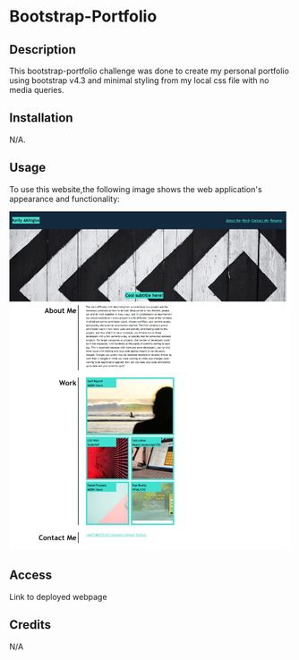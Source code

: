 # Bootstrap-Portfolio

## Description

This bootstrap-portfolio challenge was done to create my personal portfolio using bootstrap v4.3 and minimal styling from my local css file with no media queries.

## Installation

N/A.

## Usage

To use this website,the following image shows the web application's appearance and functionality:

![my portfolio webpage includes a navigation bar, a jumbotron with my name and image, and various sections showcasing my work, skills, about me then my contact details at the bottom of the page](https://github.com/Kelllzzz/Responsive-Portfolio/blob/main/images/Screenshot.jpeg)

## Access

Link to deployed webpage

## Credits

N/A
